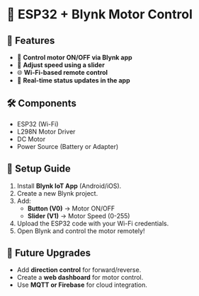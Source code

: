 # 🚀 ESP32 + Blynk Motor Control

## 📌 Features
- 📡 **Control motor ON/OFF via Blynk app**
- 🔄 **Adjust speed using a slider**
- 🌐 **Wi-Fi-based remote control**
- 📲 **Real-time status updates in the app**

## 🛠️ Components
- ESP32 (Wi-Fi)
- L298N Motor Driver
- DC Motor
- Power Source (Battery or Adapter)

## 🔧 Setup Guide
1. Install **Blynk IoT App** (Android/iOS).
2. Create a new Blynk project.
3. Add:
   - **Button (V0)** → Motor ON/OFF
   - **Slider (V1)** → Motor Speed (0-255)
4. Upload the ESP32 code with your Wi-Fi credentials.
5. Open Blynk and control the motor remotely!

## 🚀 Future Upgrades
- Add **direction control** for forward/reverse.
- Create a **web dashboard** for motor control.
- Use **MQTT or Firebase** for cloud integration.
